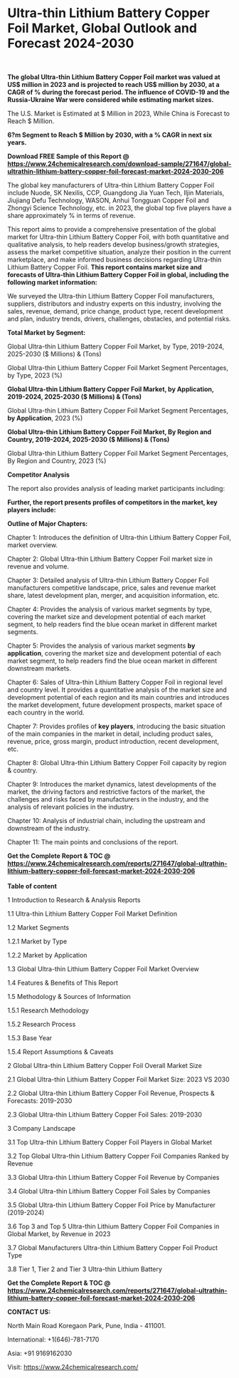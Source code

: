 <h1>Ultra-thin Lithium Battery Copper Foil Market, Global Outlook and Forecast 2024-2030</h1><br/><p><strong>The global Ultra-thin Lithium Battery Copper Foil market was valued at US$ million in 2023 and is projected to reach US$ million by 2030, at a <strong>CAGR</strong> of % during the forecast period. The influence of COVID-19 and the Russia-Ukraine War were considered while estimating market sizes.</strong></p><p>The U.S. Market is Estimated at $ Million in 2023, While China is Forecast to Reach $ Million.</p><p><strong>6?m Segment to Reach $ Million by 2030, with a % <strong>CAGR</strong> in next six years.</strong></p><div><b>Download FREE Sample of this Report @ <a href="https://www.24chemicalresearch.com/download-sample/271647/global-ultrathin-lithium-battery-copper-foil-forecast-market-2024-2030-206">https://www.24chemicalresearch.com/download-sample/271647/global-ultrathin-lithium-battery-copper-foil-forecast-market-2024-2030-206</a></b></div><p>
 
 The global key manufacturers of Ultra-thin Lithium Battery Copper Foil include Nuode, SK Nexilis, CCP, Guangdong Jia Yuan Tech, Iljin Materials, Jiujiang Defu Technology, WASON, Anhui Tongguan Copper Foil and Zhongyi Science Technology, etc. in 2023, the global top five players have a share approximately % in terms of revenue.</p><p>This report aims to provide a comprehensive presentation of the global market for Ultra-thin Lithium Battery Copper Foil, with both quantitative and qualitative analysis, to help readers develop business/growth strategies, assess the market competitive situation, analyze their position in the current marketplace, and make informed business decisions regarding Ultra-thin Lithium Battery Copper Foil. <strong>This report contains market size and forecasts of Ultra-thin Lithium Battery Copper Foil in global, including the following market information:</strong></p><p>We surveyed the Ultra-thin Lithium Battery Copper Foil manufacturers, suppliers, distributors and industry experts on this industry, involving the sales, revenue, demand, price change, product type, recent development and plan, industry trends, drivers, challenges, obstacles, and potential risks.</p><p><strong>Total Market by Segment:</strong></p><p>Global Ultra-thin Lithium Battery Copper Foil Market, by Type, 2019-2024, 2025-2030 ($ Millions) & (Tons)</p><p>Global Ultra-thin Lithium Battery Copper Foil Market Segment Percentages, by Type, 2023 (%)</p><p><strong>Global Ultra-thin Lithium Battery Copper Foil Market, <strong>by Application</strong>, 2019-2024, 2025-2030 ($ Millions) & (Tons)</strong></p><p>Global Ultra-thin Lithium Battery Copper Foil Market Segment Percentages, <strong>by Application</strong>, 2023 (%)</p><p><strong>Global Ultra-thin Lithium Battery Copper Foil Market, By Region and Country, 2019-2024, 2025-2030 ($ Millions) & (Tons)</strong></p><p>Global Ultra-thin Lithium Battery Copper Foil Market Segment Percentages, By Region and Country, 2023 (%)</p><p><strong>Competitor Analysis</strong></p><p>The report also provides analysis of leading market participants including:</p><p><strong>Further, the report presents profiles of competitors in the market, <strong>key players</strong> include:</strong></p><p><strong>Outline of Major Chapters:</strong></p><p>Chapter 1: Introduces the definition of Ultra-thin Lithium Battery Copper Foil, market overview.</p><p>Chapter 2: Global Ultra-thin Lithium Battery Copper Foil market size in revenue and volume.</p><p>Chapter 3: Detailed analysis of Ultra-thin Lithium Battery Copper Foil manufacturers competitive landscape, price, sales and revenue market share, latest development plan, merger, and acquisition information, etc.</p><p>Chapter 4: Provides the analysis of various market segments by type, covering the market size and development potential of each market segment, to help readers find the blue ocean market in different market segments.</p><p>Chapter 5: Provides the analysis of various market segments <strong>by application</strong>, covering the market size and development potential of each market segment, to help readers find the blue ocean market in different downstream markets.</p><p>Chapter 6: Sales of Ultra-thin Lithium Battery Copper Foil in regional level and country level. It provides a quantitative analysis of the market size and development potential of each region and its main countries and introduces the market development, future development prospects, market space of each country in the world.</p><p>Chapter 7: Provides profiles of <strong>key players</strong>, introducing the basic situation of the main companies in the market in detail, including product sales, revenue, price, gross margin, product introduction, recent development, etc.</p><p>Chapter 8: Global Ultra-thin Lithium Battery Copper Foil capacity by region & country.</p><p>Chapter 9: Introduces the market dynamics, latest developments of the market, the driving factors and restrictive factors of the market, the challenges and risks faced by manufacturers in the industry, and the analysis of relevant policies in the industry.</p><p>Chapter 10: Analysis of industrial chain, including the upstream and downstream of the industry.</p><p>Chapter 11: The main points and conclusions of the report.</p><div><b>Get the Complete Report & TOC @ <a href="https://www.24chemicalresearch.com/reports/271647/global-ultrathin-lithium-battery-copper-foil-forecast-market-2024-2030-206">https://www.24chemicalresearch.com/reports/271647/global-ultrathin-lithium-battery-copper-foil-forecast-market-2024-2030-206</a></b></div><br><b>Table of content</b><p>1 Introduction to Research & Analysis Reports<br />
 
  1.1 Ultra-thin Lithium Battery Copper Foil Market Definition<br />
 
  1.2 Market Segments<br />
 
  1.2.1 Market by Type<br />
 
  1.2.2 Market by Application<br />
 
  1.3 Global Ultra-thin Lithium Battery Copper Foil Market Overview<br />
 
  1.4 Features & Benefits of This Report<br />
 
  1.5 Methodology & Sources of Information<br />
 
  1.5.1 Research Methodology<br />
 
  1.5.2 Research Process<br />
 
  1.5.3 Base Year<br />
 
  1.5.4 Report Assumptions & Caveats<br />
 
 2 Global Ultra-thin Lithium Battery Copper Foil Overall Market Size<br />
 
  2.1 Global Ultra-thin Lithium Battery Copper Foil Market Size: 2023 VS 2030<br />
 
  2.2 Global Ultra-thin Lithium Battery Copper Foil Revenue, Prospects & Forecasts: 2019-2030<br />
 
  2.3 Global Ultra-thin Lithium Battery Copper Foil Sales: 2019-2030<br />
 
 3 Company Landscape<br />
 
  3.1 Top Ultra-thin Lithium Battery Copper Foil Players in Global Market<br />
 
  3.2 Top Global Ultra-thin Lithium Battery Copper Foil Companies Ranked by Revenue<br />
 
  3.3 Global Ultra-thin Lithium Battery Copper Foil Revenue by Companies<br />
 
  3.4 Global Ultra-thin Lithium Battery Copper Foil Sales by Companies<br />
 
  3.5 Global Ultra-thin Lithium Battery Copper Foil Price by Manufacturer (2019-2024)<br />
 
  3.6 Top 3 and Top 5 Ultra-thin Lithium Battery Copper Foil Companies in Global Market, by Revenue in 2023<br />
 
  3.7 Global Manufacturers Ultra-thin Lithium Battery Copper Foil Product Type<br />
 
  3.8 Tier 1, Tier 2 and Tier 3 Ultra-thin Lithium Battery <br><div><b>Get the Complete Report & TOC @ <a href="https://www.24chemicalresearch.com/reports/271647/global-ultrathin-lithium-battery-copper-foil-forecast-market-2024-2030-206">https://www.24chemicalresearch.com/reports/271647/global-ultrathin-lithium-battery-copper-foil-forecast-market-2024-2030-206</a></b></div></p>
 
 <b>CONTACT US:</b><br>
 
 North Main Road Koregaon Park, Pune, India - 411001.<br/>
 
 International: +1(646)-781-7170<br/>
 
 Asia: +91 9169162030<br/>
 
 Visit: <a href="https://www.24chemicalresearch.com/">https://www.24chemicalresearch.com/</a>
 
 <br>